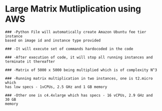 # Large Matrix Mutliplication using AWS

    ### -Python File will automatically create Amazon Ubuntu fee tier instance
    based on image id and instance type provided

    ### -It will execute set of commands hardocoded in the code

    ### -After execution of code, it will stop all running instances and
    terminate it thereafter

    ### -Matrix of 5000 x 5000 being multiplied which is of complexity N^3

    ### -Running matrix multiplication in two instances, one is t2.micro which
    has low specs - 1vCPUs, 2.5 GHz and 1 GB memory

    ### -Other one is c4.4xlarge which has specs - 16 vCPUs, 2.9 GHz and 30 GB
    memory
